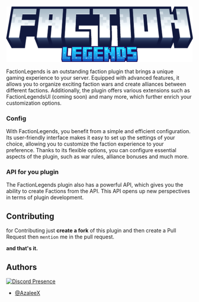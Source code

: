 
![logo](logo.png)

FactionLegends is an outstanding faction plugin that brings a unique gaming experience to your server. Equipped with advanced features, it allows you to organize exciting faction wars and create alliances between different factions. Additionally, the plugin offers various extensions such as FactionLegendsUI (coming soon) and many more, which further enrich your customization options.

### Config
With FactionLegends, you benefit from a simple and efficient configuration. Its user-friendly interface makes it easy to set up the settings of your choice, allowing you to customize the faction experience to your preference. Thanks to its flexible options, you can configure essential aspects of the plugin, such as war rules, alliance bonuses and much more.

### API for you plugin

The FactionLegends plugin also has a powerful API, which gives you the ability to create Factions from the API. This API opens up new perspectives in terms of plugin development.





## Contributing

for Contributing just **create a fork** of this plugin and then create a Pull Request then `mention` me in the pull request.

**and that's it.**


## Authors
[![Discord Presence](https://lanyard-profile-readme.vercel.app/api/846395226640613396)](https://discord.com/users/846395226640613396)
- [@AzaleeX](https://www.github.com/AzaleeX)


